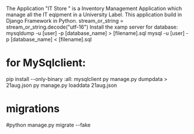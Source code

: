 The Application "IT Store " is a Inventory Management Application which  manage all the IT eqipment in a University Label.
This application build in Django Framework in Python.
 stream_or_string = stream_or_string.decode("utf-16")
 Install the xamp server for database:
 mysqldump -u [user] -p [database_name] > [filename].sql
 mysql -u [user] -p [database_name] < [filename].sql
# for MySqlclient:
pip install --only-binary :all: mysqlclient
 py manage.py dumpdata > 21aug.json
 py manage.py loaddata 21aug.json

 # migrations
 #python manage.py migrate --fake <appname>
 
